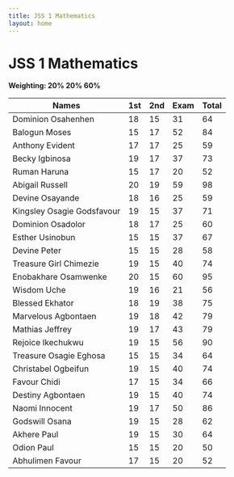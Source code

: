 ```yaml
---
title: JSS 1 Mathematics
layout: home
---
```


# JSS 1 Mathematics  
**Weighting: 20% 20% 60%**

| Names                          | 1st | 2nd | Exam | Total |
|--------------------------------|-----|-----|------|-------|
| Dominion Osahenhen             | 18  | 15  | 31   | 64    |
| Balogun Moses                  | 15  | 17  | 52   | 84    |
| Anthony Evident                | 17  | 17  | 25   | 59    |
| Becky Igbinosa                 | 19  | 17  | 37   | 73    |
| Ruman Haruna                   | 15  | 17  | 20   | 52    |
| Abigail Russell                | 20  |  19 | 59   | 98    |
| Devine Osayande                | 18  | 16  | 25   | 59    |
| Kingsley Osagie Godsfavour     | 19  | 15  | 37   | 71    |
| Dominion Osadolor              | 18  | 17  | 25   | 60    |
| Esther Usinobun                | 15  | 15  | 37   | 67    |
| Devine Peter                   | 15  | 15  | 28   | 58    |
| Treasure Girl Chimezie         | 19  | 15  | 40   | 74    |
| Enobakhare Osamwenke           | 20  | 15  | 60   | 95    |
| Wisdom Uche                    | 19  | 16  | 21   | 56    |
| Blessed Ekhator                | 18  | 19  | 38   | 75    |
| Marvelous Agbontaen            | 19  | 18  | 42   | 79    |
| Mathias Jeffrey                | 19  | 17  | 43   | 79    |
| Rejoice Ikechukwu              | 19  | 15  | 56   | 90    |
| Treasure Osagie Eghosa         | 15  | 15  | 34   | 64    |
| Christabel Ogbeifun            | 19  | 15  | 40   | 74    |
| Favour Chidi                   | 17  | 15  | 34   | 66    |
| Destiny Agbontaen              | 19  | 15  | 40   | 74    |
| Naomi Innocent                 | 19  | 17  | 50   | 86    |
| Godswill Osana                 | 19  | 15  | 28   | 62    |
| Akhere Paul                    | 19  | 15  | 30   | 64    |
| Odion Paul                     | 15  | 15  | 20   | 50    |
| Abhulimen Favour               | 17  | 15  | 20   | 52    |
